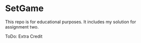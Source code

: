 # SetGame

This repo is for educational purposes. It includes my solution for assignment two. 

ToDo: Extra Credit
